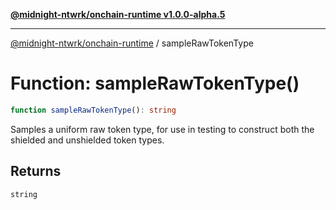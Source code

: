 [**@midnight-ntwrk/onchain-runtime v1.0.0-alpha.5**](../README.md)

***

[@midnight-ntwrk/onchain-runtime](../globals.md) / sampleRawTokenType

# Function: sampleRawTokenType()

```ts
function sampleRawTokenType(): string
```

Samples a uniform raw token type, for use in testing to construct
both the shielded and unshielded token types.

## Returns

`string`
